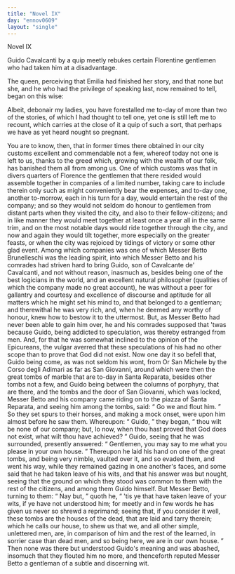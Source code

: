```yaml
---
title: "Novel IX"
day: "ennov0609"
layout: "single"
---
```

<html>
 <head>
 </head>
 <body>
  <div id="nov0609" type="novella" who="elissa">
   <head>
    Novel IX
   </head>
   <argument>
    <p>
     <milestone id="p06090001"/>
     <!--(i)-->
     Guido Cavalcanti by a quip meetly rebukes certain
	Florentine gentlemen who had taken him at a disadvantage.
     <!--(/i)-->
    </p>
   </argument>
   <div3 type="commentary" who="author">
    <p>
     <milestone id="p06090002"/>
     <!--(sc)-->
     The
     <!--(/sc)-->
     queen, perceiving that Emilia had finished
	her story, and that none but she, and he who had the privilege of speaking last, now
	remained to tell, began on this wise:
    </p>
   </div3>
   <div3 type="commentary" who="elissa">
    <p>
     <milestone id="p06090003"/>
     Albeit, debonair my ladies, you have forestalled me to-day of
      more than two of the stories, of which I had thought to tell one, yet one is still left me
      to recount, which carries at the close of it a quip of such a sort, that perhaps we have
      as yet heard nought so pregnant.
    </p>
   </div3>
   <p>
    <milestone id="p06090004"/>
    You are to know, then, that in former times there obtained
in
 our city customs excellent and commendable not a few, whereof today
not one is left to us, thanks to the greed which, growing with
 the wealth
of our folk, has banished them all from among us.
    <milestone id="p06090005"/>
    One
 of which customs was
that in divers quarters of Florence the gentlemen
 that there resided would
assemble together in companies of a
 limited number, taking care to include
therein only such as might
 conveniently bear the expenses, and to-day one,
another to-morrow,
 each in his turn for a day, would entertain the rest of
the company;
 and so they would not seldom do honour to gentlemen from
distant
 parts when they visited the city, and also to their
fellow-citizens;
    <milestone id="p06090006"/>
    and in like manner they would meet together at least once
a year all
 in the same trim, and on the most notable days would ride
together
 through the city, and now and again they would tilt together,
more
 especially on the greater feasts, or when the city was rejoiced by
tidings of victory or some other glad event.
    <milestone id="p06090007"/>
    Among which companies
 was one
of which Messer Betto Brunelleschi was the leading
 spirit, into which
Messer Betto and his comrades had striven hard
    <pb n="96"/>
    to bring Guido,
son of Cavalcante de' Cavalcanti, and not without
 reason,
    <milestone id="p06090008"/>
    inasmuch as,
besides being one of the best logicians in the
 world, and an excellent
natural philosopher (qualities of which the
 company made no great
account), he was without a peer for gallantry
 and courtesy and excellence
of discourse and aptitude for all matters
 which he might set his mind to,
and that belonged to a gentleman;
 and therewithal he was very rich, and,
when he deemed
 any worthy of honour, knew how to bestow it to the
uttermost.
    <milestone id="p06090009"/>
    But, as Messer Betto had never been able to gain him over, he
and his comrades supposed that 'twas because Guido, being addicted
 to
speculation, was thereby estranged from men. And, for that he
 was somewhat
inclined to the opinion of the Epicureans, the vulgar
 averred that these
speculations of his had no other scope than to
 prove that God did not
exist.
    <milestone id="p06090010"/>
    Now one day it so befell that, Guido
 being come, as was not seldom
his wont, from Or San Michele by
 the Corso degli Adimari as far as San
Giovanni, around which were
 then the great tombs of marble that are to-day
in Santa Reparata,
 besides other tombs not a few, and Guido being between
the columns
 of porphyry, that are there, and the tombs and the door of
San
 Giovanni, which was locked, Messer Betto and his company came
 riding
on to the piazza of Santa Reparata, and seeing him among the
 tombs, said:
    <milestone id="p06090011"/>
    <q direct="unspecified">
     Go we and flout him.
    </q>
    So they set spurs to their
 horses, and making
a mock onset, were upon him almost before he
 saw them. Whereupon:
    <q direct="unspecified">
     Guido,
    </q>
    they began,
    <q direct="unspecified">
     thou wilt be
 none of our company; but, lo
now, when thou hast proved that
 God does not exist, what wilt thou have
achieved?
    </q>
    <milestone id="p06090012"/>
    Guido, seeing
 that he was surrounded, presently answered:
    <q direct="unspecified">
     Gentlemen, you
 may say to me what you please in your own house.
    </q>
    Thereupon he
 laid his hand on one of the great tombs, and being very
nimble,
 vaulted over it, and so evaded them, and went his way,
    <milestone id="p06090013"/>
    while they
remained gazing in one another's faces, and some said that he had
 taken
leave of his wits, and that his answer was but nought, seeing
 that the
ground on which they stood was common to them with the
 rest of the
citizens, and among them Guido himself.
    <milestone id="p06090014"/>
    But Messer
 Betto, turning to them:
    <q direct="unspecified">
     Nay but,
    </q>
    quoth he,
    <q direct="unspecified">
     'tis ye that have
 taken leave of your wits,
if ye have not understood him; for meetly
 and in few words he has given us
never so shrewd a reprimand;
 seeing that, if you consider it well, these
tombs are the houses of the
     <pb n="97"/>
     dead, that are laid and tarry
therein; which he calls our house, to
 shew us that we, and all other
simple, unlettered men, are, in comparison
 of him and the rest of the
learned, in sorrier case than dead
 men, and so being here, we are in our
own house.
    </q>
    <milestone id="p06090015"/>
    Then none was
 there but understood Guido's meaning and was
abashed, insomuch
 that they flouted him no more, and thenceforth reputed
Messer Betto
 a gentleman of a subtle and discerning wit.
   </p>
  </div>
 </body>
</html>